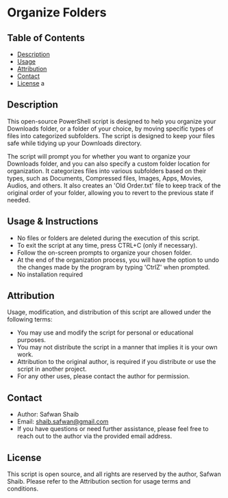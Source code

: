 # Organize Folders

## Table of Contents
- [Description](#description)
- [Usage](#usage)
- [Attribution](#attribution)
- [Contact](#contact)
- [License](#license)
a
## Description
This open-source PowerShell script is designed to help you organize your Downloads folder, or a folder of your choice, by moving specific types of files into categorized subfolders. The script is designed to keep your files safe while tidying up your Downloads directory.

The script will prompt you for whether you want to organize your Downloads folder, and you can also specify a custom folder location for organization. It categorizes files into various subfolders based on their types, such as Documents, Compressed files, Images, Apps, Movies, Audios, and others. It also creates an 'Old Order.txt' file to keep track of the original order of your folder, allowing you to revert to the previous state if needed.

## Usage & Instructions
- No files or folders are deleted during the execution of this script.
- To exit the script at any time, press CTRL+C (only if necessary).
- Follow the on-screen prompts to organize your chosen folder.
- At the end of the organization process, you will have the option to undo the changes made by the program by typing 'CtrlZ' when prompted.
- No installation required

## Attribution
Usage, modification, and distribution of this script are allowed under the following terms:
- You may use and modify the script for personal or educational purposes.
- You may not distribute the script in a manner that implies it is your own work.
- Attribution to the original author, is required if you distribute or use the script in another project.
- For any other uses, please contact the author for permission.

## Contact
- Author: Safwan Shaib
- Email: [shaib.safwan@gmail.com](mailto:shaib.safwan@gmail.com)
- If you have questions or need further assistance, please feel free to reach out to the author via the provided email address.

## License
This script is open source, and all rights are reserved by the author, Safwan Shaib. Please refer to the Attribution section for usage terms and conditions.
